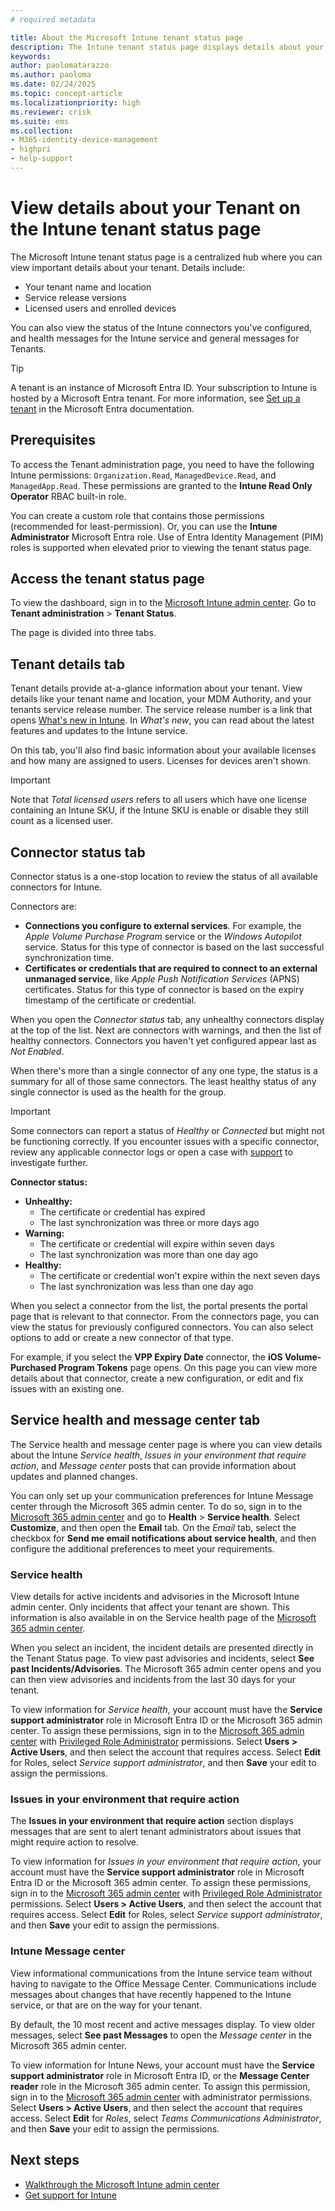 ```yaml
---
# required metadata

title: About the Microsoft Intune tenant status page
description: The Intune tenant status page displays details about your tenant and the status of connectors you've configured, and messages intended for tenants and about the Intune service health.
keywords:
author: paolomatarazzo
ms.author: paoloma
ms.date: 02/24/2025
ms.topic: concept-article
ms.localizationpriority: high
ms.reviewer: crisk
ms.suite: ems
ms.collection:
- M365-identity-device-management
- highpri
- help-support
---
```


# View details about your Tenant on the Intune tenant status page

The Microsoft Intune tenant status page is a centralized hub where you can view important details about your tenant. Details include:

- Your tenant name and location
- Service release versions
- Licensed users and enrolled devices

You can also view the status of the Intune connectors you've configured, and health messages for the Intune service and general messages for Tenants.

> [!TIP]
> A tenant is an instance of Microsoft Entra ID. Your subscription to Intune is hosted by a Microsoft Entra tenant. For more information, see [Set up a tenant](/entra/identity-platform/quickstart-create-new-tenant) in the Microsoft Entra documentation.

## Prerequisites

To access the Tenant administration page, you need to have the following Intune permissions: `Organization.Read`, `ManagedDevice.Read`, and `ManagedApp.Read`. These permissions are granted to the **Intune Read Only Operator** RBAC built-in role.

You can create a custom role that contains those permissions (recommended for least-permission). Or, you can use the **Intune Administrator** Microsoft Entra role. Use of Entra Identity Management (PIM) roles is supported when elevated prior to viewing the tenant status page.

## Access the tenant status page

To view the dashboard, sign in to the [Microsoft Intune admin center](https://go.microsoft.com/fwlink/?linkid=2109431). Go to **Tenant administration** > **Tenant Status**.

The page is divided into three tabs.

## Tenant details tab

Tenant details provide at-a-glance information about your tenant. View details like your tenant name and location, your MDM Authority, and your tenants service release number. The service release number is a link that opens [What's new in Intune](../fundamentals/whats-new.md). In *What's new*, you can read about the latest features and updates to the Intune service.

On this tab, you'll also find basic information about your available licenses and how many are assigned to users. Licenses for devices aren't shown.

> [!IMPORTANT]
> Note that *Total licensed users* refers to all users which have one license containing an Intune SKU, if the Intune SKU is enable or disable they still count as a licensed user.

## Connector status tab

Connector status is a one-stop location to review the status of all available connectors for Intune.

Connectors are:
- **Connections you configure to external services**. For example, the *Apple Volume Purchase Program* service or the *Windows Autopilot* service.  Status for this type of connector is based on the last successful synchronization time.
- **Certificates or credentials that are required to connect to an external unmanaged service**, like *Apple Push Notification Services* (APNS) certificates. Status for this type of connector is based on the expiry timestamp of the certificate or credential.

When you open the *Connector status* tab, any unhealthy connectors display at the top of the list. Next are connectors with warnings, and then the list of healthy connectors. Connectors you haven't yet configured appear last as *Not Enabled*.

When there's more than a single connector of any one type, the status is a summary for all of those same connectors. The least healthy status of any single connector is used as the health for the group.

> [!IMPORTANT]
> Some connectors can report a status of *Healthy* or *Connected* but might not be functioning correctly. If you encounter issues with a specific connector, review any applicable connector logs or open a case with [support](../../get-support.md) to investigate further.

**Connector status:**

- **Unhealthy:**
  - The certificate or credential has expired
  - The last synchronization was three or more days ago
- **Warning:**
  - The certificate or credential will expire within seven days
  - The last synchronization was more than one day ago
- **Healthy:**
  - The certificate or credential won't expire within the next seven days
  - The last synchronization was less than one day ago

When you select a connector from the list, the portal presents the portal page that is relevant to that connector. From the connectors page, you can view the status for previously configured connectors. You can also select options to add or create a new connector of that type.

For example, if you select the **VPP Expiry Date** connector, the **iOS Volume-Purchased Program Tokens** page opens. On this page you can view more details about that connector, create a new configuration, or edit and fix issues with an existing one.

## Service health and message center tab

The Service health and message center page is where you can view details about the Intune *Service health*, *Issues in your environment that require action*, and *Message center* posts that can provide information about updates and planned changes.

You can only set up your communication preferences for Intune Message center through the Microsoft 365 admin center. To do so, sign in to the [Microsoft 365 admin center](https://admin.microsoft.com/) and go to **Health** > **Service health**. Select **Customize**, and then open the **Email** tab. On the *Email* tab, select the checkbox for **Send me email notifications about service health**, and then configure the additional preferences to meet your requirements.

### Service health

View details for active incidents and advisories in the Microsoft Intune admin center. Only incidents that affect your tenant are shown. This information is also available in on the Service health page of the [Microsoft 365 admin center](https://admin.microsoft.com).

When you select an incident, the incident details are presented directly in the Tenant Status page. To view past advisories and incidents, select **See past Incidents/Advisories**. The Microsoft 365 admin center opens and you can then view advisories and incidents from the last 30 days for your tenant.

To view information for *Service health*, your account must have the **Service support administrator** role in Microsoft Entra ID or the Microsoft 365 admin center. To assign these permissions, sign in to the [Microsoft 365 admin center](https://admin.microsoft.com) with [Privileged Role Administrator](/entra/identity/role-based-access-control/permissions-reference#privileged-role-administrator) permissions. Select **Users > Active Users**, and then select the account that requires access. Select **Edit** for Roles, select *Service support administrator*, and then **Save** your edit to assign the permissions.

### Issues in your environment that require action

The **Issues in your environment that require action** section displays messages that are sent to alert tenant administrators about issues that might require action to resolve.

To view information for *Issues in your environment that require action*, your account must have the **Service support administrator** role in Microsoft Entra ID or the Microsoft 365 admin center. To assign these permissions, sign in to the [Microsoft 365 admin center](https://admin.microsoft.com) with [Privileged Role Administrator](/entra/identity/role-based-access-control/permissions-reference#privileged-role-administrator) permissions. Select **Users > Active Users**, and then select the account that requires access. Select **Edit** for Roles, select *Service support administrator*, and then **Save** your edit to assign the permissions.

### Intune Message center

View informational communications from the Intune service team without having to navigate to the Office Message Center. Communications include messages about changes that have recently happened to the Intune service, or that are on the way for your tenant.

By default, the 10 most recent and active messages display. To view older messages, select **See past Messages** to open the *Message center* in the Microsoft 365 admin center.

To view information for Intune News, your account must have the **Service support administrator** role in Microsoft Entra ID, or the **Message Center reader** role in the Microsoft 365 admin center.  To assign this permission, sign in to the [Microsoft 365 admin center](https://admin.microsoft.com) with administrator permissions. Select **Users > Active Users**, and then select the account that requires access. Select **Edit** for *Roles*, select *Teams Communications Administrator*, and then **Save** your edit to assign the permissions.

## Next steps

- [Walkthrough the Microsoft Intune admin center](../fundamentals/tutorial-walkthrough-endpoint-manager.md)
- [Get support for Intune](../../get-support.md)
